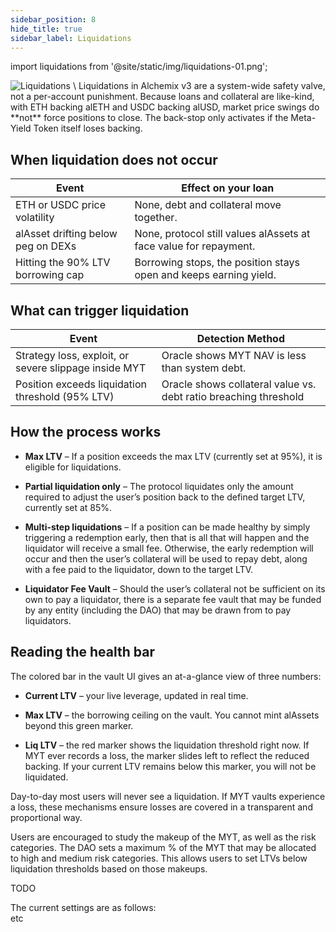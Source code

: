 ```yaml
---
sidebar_position: 8
hide_title: true
sidebar_label: Liquidations
---
```


import liquidations from '@site/static/img/liquidations-01.png';

<!-- TODO -->

<img src={liquidations} alt="Liquidations" class="banner-spacing" />
\
Liquidations in Alchemix v3 are a system-wide safety valve, not a per-account punishment. Because loans and collateral are like-kind, with ETH backing alETH and USDC backing alUSD, market price swings do **not** force positions to close. The back-stop only activates if the Meta-Yield Token itself loses backing.

## When liquidation does not occur

| Event                              | Effect on your loan                                               |
| ---------------------------------- | ----------------------------------------------------------------- |
| ETH or USDC price volatility       | None, debt and collateral move together.                          |
| alAsset drifting below peg on DEXs | None, protocol still values alAssets at face value for repayment. |
| Hitting the 90% LTV borrowing cap  | Borrowing stops, the position stays open and keeps earning yield. |

## What can trigger liquidation

| Event                                                 | Detection Method                                                 |
| ----------------------------------------------------- | ---------------------------------------------------------------- |
| Strategy loss, exploit, or severe slippage inside MYT | Oracle shows MYT NAV is less than system debt.                   |
| Position exceeds liquidation threshold (95% LTV)      | Oracle shows collateral value vs. debt ratio breaching threshold |

## How the process works

- **Max LTV** – If a position exceeds the max LTV (currently set at 95%), it is eligible for liquidations.

- **Partial liquidation only** – The protocol liquidates only the amount required to adjust the user’s position back to the defined target LTV, currently set at 85%.

- **Multi-step liquidations** – If a position can be made healthy by simply triggering a redemption early, then that is all that will happen and the liquidator will receive a small fee. Otherwise, the early redemption will occur and then the user’s collateral will be used to repay debt, along with a fee paid to the liquidator, down to the target LTV.

- **Liquidator Fee Vault** – Should the user’s collateral not be sufficient on its own to pay a liquidator, there is a separate fee vault that may be funded by any entity (including the DAO) that may be drawn from to pay liquidators.

## Reading the health bar

The colored bar in the vault UI gives an at-a-glance view of three numbers:

- **Current LTV** – your live leverage, updated in real time.

- **Max LTV** – the borrowing ceiling on the vault. You cannot mint alAssets beyond this green marker.

- **Liq LTV** – the red marker shows the liquidation threshold right now. If MYT ever records a loss, the marker slides left to reflect the reduced backing. If your current LTV remains below this marker, you will not be liquidated.

Day-to-day most users will never see a liquidation. If MYT vaults experience a loss, these mechanisms ensure losses are covered in a transparent and proportional way.

Users are encouraged to study the makeup of the MYT, as well as the risk categories. The DAO sets a maximum % of the MYT that may be allocated to high and medium risk categories. This allows users to set LTVs below liquidation thresholds based on those makeups.

TODO

The current settings are as follows:  
etc
